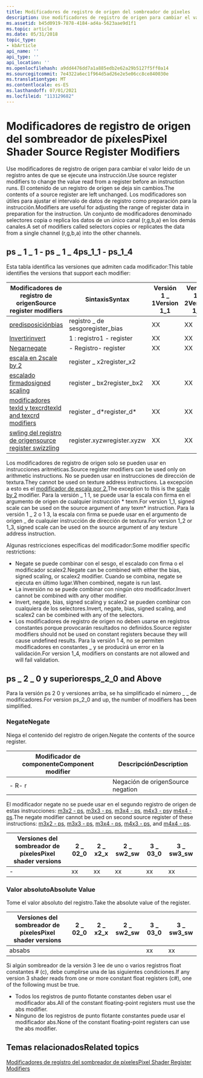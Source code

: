 ```yaml
---
title: Modificadores de registro de origen del sombreador de píxeles
description: Use modificadores de registro de origen para cambiar el valor leído de un registro antes de que se ejecute una instrucción.
ms.assetid: b45d0919-7878-4184-ad4a-5623aae9d1f1
ms.topic: article
ms.date: 05/31/2018
topic_type:
- kbArticle
api_name: ''
api_type: ''
api_location: ''
ms.openlocfilehash: a9dd4476dd7a1a885edb2e62a29b5127f5ff0a14
ms.sourcegitcommit: 7e4322a6ec1f964d5ad26e2e5e06cc8ce840030e
ms.translationtype: MT
ms.contentlocale: es-ES
ms.lasthandoff: 07/01/2021
ms.locfileid: "113129682"
---
```

# <a name="pixel-shader-source-register-modifiers"></a><span data-ttu-id="d8b32-103">Modificadores de registro de origen del sombreador de píxeles</span><span class="sxs-lookup"><span data-stu-id="d8b32-103">Pixel Shader Source Register Modifiers</span></span>

<span data-ttu-id="d8b32-104">Use modificadores de registro de origen para cambiar el valor leído de un registro antes de que se ejecute una instrucción.</span><span class="sxs-lookup"><span data-stu-id="d8b32-104">Use source register modifiers to change the value read from a register before an instruction runs.</span></span> <span data-ttu-id="d8b32-105">El contenido de un registro de origen se deja sin cambios.</span><span class="sxs-lookup"><span data-stu-id="d8b32-105">The contents of a source register are left unchanged.</span></span> <span data-ttu-id="d8b32-106">Los modificadores son útiles para ajustar el intervalo de datos de registro como preparación para la instrucción.</span><span class="sxs-lookup"><span data-stu-id="d8b32-106">Modifiers are useful for adjusting the range of register data in preparation for the instruction.</span></span> <span data-ttu-id="d8b32-107">Un conjunto de modificadores denominado selectores copia o replica los datos de un único canal (r,g,b,a) en los demás canales.</span><span class="sxs-lookup"><span data-stu-id="d8b32-107">A set of modifiers called selectors copies or replicates the data from a single channel (r,g,b,a) into the other channels.</span></span>

## <a name="ps_1_1---ps_1_4"></a><span data-ttu-id="d8b32-108">ps \_ 1 \_ 1 - ps \_ 1 \_ 4</span><span class="sxs-lookup"><span data-stu-id="d8b32-108">ps\_1\_1 - ps\_1\_4</span></span>

<span data-ttu-id="d8b32-109">Esta tabla identifica las versiones que admiten cada modificador:</span><span class="sxs-lookup"><span data-stu-id="d8b32-109">This table identifies the versions that support each modifier:</span></span>



| <span data-ttu-id="d8b32-110">Modificadores de registro de origen</span><span class="sxs-lookup"><span data-stu-id="d8b32-110">Source register modifiers</span></span>                                                                                    | <span data-ttu-id="d8b32-111">Sintaxis</span><span class="sxs-lookup"><span data-stu-id="d8b32-111">Syntax</span></span>         | <span data-ttu-id="d8b32-112">Versión 1 \_ 1</span><span class="sxs-lookup"><span data-stu-id="d8b32-112">Version 1\_1</span></span> | <span data-ttu-id="d8b32-113">Versión 1 \_ 2</span><span class="sxs-lookup"><span data-stu-id="d8b32-113">Version 1\_2</span></span>     | <span data-ttu-id="d8b32-114">Versión 1 \_ 3</span><span class="sxs-lookup"><span data-stu-id="d8b32-114">Version 1\_3</span></span>     | <span data-ttu-id="d8b32-115">Versión 1 \_ 4</span><span class="sxs-lookup"><span data-stu-id="d8b32-115">Version 1\_4</span></span>     |
|--------------------------------------------------------------------------------------------------------------|----------------|---------|------|------|------|
| [<span data-ttu-id="d8b32-116">predisposición</span><span class="sxs-lookup"><span data-stu-id="d8b32-116">bias</span></span>](dx9-graphics-reference-asm-ps-registers-modifiers-bias.md)                                           | <span data-ttu-id="d8b32-117">registro \_ de sesgo</span><span class="sxs-lookup"><span data-stu-id="d8b32-117">register\_bias</span></span> | <span data-ttu-id="d8b32-118">X</span><span class="sxs-lookup"><span data-stu-id="d8b32-118">X</span></span>       | <span data-ttu-id="d8b32-119">X</span><span class="sxs-lookup"><span data-stu-id="d8b32-119">X</span></span>    | <span data-ttu-id="d8b32-120">X</span><span class="sxs-lookup"><span data-stu-id="d8b32-120">X</span></span>    | <span data-ttu-id="d8b32-121">X</span><span class="sxs-lookup"><span data-stu-id="d8b32-121">X</span></span>    |
| [<span data-ttu-id="d8b32-122">Invertir</span><span class="sxs-lookup"><span data-stu-id="d8b32-122">invert</span></span>](dx9-graphics-reference-asm-ps-registers-modifiers-invert.md)                                       | <span data-ttu-id="d8b32-123">1 : registro</span><span class="sxs-lookup"><span data-stu-id="d8b32-123">1 - register</span></span>   | <span data-ttu-id="d8b32-124">X</span><span class="sxs-lookup"><span data-stu-id="d8b32-124">X</span></span>       | <span data-ttu-id="d8b32-125">X</span><span class="sxs-lookup"><span data-stu-id="d8b32-125">X</span></span>    | <span data-ttu-id="d8b32-126">X</span><span class="sxs-lookup"><span data-stu-id="d8b32-126">X</span></span>    | <span data-ttu-id="d8b32-127">X</span><span class="sxs-lookup"><span data-stu-id="d8b32-127">X</span></span>    |
| [<span data-ttu-id="d8b32-128">Negar</span><span class="sxs-lookup"><span data-stu-id="d8b32-128">negate</span></span>](dx9-graphics-reference-asm-ps-registers-modifiers-negate.md)                                       | <span data-ttu-id="d8b32-129">\- Registro</span><span class="sxs-lookup"><span data-stu-id="d8b32-129">\- register</span></span>    | <span data-ttu-id="d8b32-130">X</span><span class="sxs-lookup"><span data-stu-id="d8b32-130">X</span></span>       | <span data-ttu-id="d8b32-131">X</span><span class="sxs-lookup"><span data-stu-id="d8b32-131">X</span></span>    | <span data-ttu-id="d8b32-132">X</span><span class="sxs-lookup"><span data-stu-id="d8b32-132">X</span></span>    | <span data-ttu-id="d8b32-133">X</span><span class="sxs-lookup"><span data-stu-id="d8b32-133">X</span></span>    |
| [<span data-ttu-id="d8b32-134">escala en 2</span><span class="sxs-lookup"><span data-stu-id="d8b32-134">scale by 2</span></span>](dx9-graphics-reference-asm-ps-registers-modifiers-scale-x2.md)                                 | <span data-ttu-id="d8b32-135">register \_ x2</span><span class="sxs-lookup"><span data-stu-id="d8b32-135">register\_x2</span></span>   |         |      |      | <span data-ttu-id="d8b32-136">X</span><span class="sxs-lookup"><span data-stu-id="d8b32-136">X</span></span>    |
| [<span data-ttu-id="d8b32-137">escalado firmado</span><span class="sxs-lookup"><span data-stu-id="d8b32-137">signed scaling</span></span>](dx9-graphics-reference-asm-ps-registers-modifiers-signed-scale.md)                         | <span data-ttu-id="d8b32-138">register \_ bx2</span><span class="sxs-lookup"><span data-stu-id="d8b32-138">register\_bx2</span></span>  | <span data-ttu-id="d8b32-139">X</span><span class="sxs-lookup"><span data-stu-id="d8b32-139">X</span></span>       | <span data-ttu-id="d8b32-140">X</span><span class="sxs-lookup"><span data-stu-id="d8b32-140">X</span></span>    | <span data-ttu-id="d8b32-141">X</span><span class="sxs-lookup"><span data-stu-id="d8b32-141">X</span></span>    | <span data-ttu-id="d8b32-142">X</span><span class="sxs-lookup"><span data-stu-id="d8b32-142">X</span></span>    |
| [<span data-ttu-id="d8b32-143">modificadores texld y texcrd</span><span class="sxs-lookup"><span data-stu-id="d8b32-143">texld and texcrd modifiers</span></span>](dx9-graphics-reference-asm-ps-registers-modifiers-ps-1-4.md)                   | <span data-ttu-id="d8b32-144">register \_ d\*</span><span class="sxs-lookup"><span data-stu-id="d8b32-144">register\_d\*</span></span>  | <span data-ttu-id="d8b32-145">X</span><span class="sxs-lookup"><span data-stu-id="d8b32-145">X</span></span>       | <span data-ttu-id="d8b32-146">X</span><span class="sxs-lookup"><span data-stu-id="d8b32-146">X</span></span>    | <span data-ttu-id="d8b32-147">X</span><span class="sxs-lookup"><span data-stu-id="d8b32-147">X</span></span>    | <span data-ttu-id="d8b32-148">X</span><span class="sxs-lookup"><span data-stu-id="d8b32-148">X</span></span>    |
| [<span data-ttu-id="d8b32-149">swling del registro de origen</span><span class="sxs-lookup"><span data-stu-id="d8b32-149">source register swizzling</span></span>](dx9-graphics-reference-asm-ps-registers-modifiers-source-register-swizzling.md) | <span data-ttu-id="d8b32-150">register.xyzw</span><span class="sxs-lookup"><span data-stu-id="d8b32-150">register.xyzw</span></span>  | <span data-ttu-id="d8b32-151">X</span><span class="sxs-lookup"><span data-stu-id="d8b32-151">X</span></span>       | <span data-ttu-id="d8b32-152">X</span><span class="sxs-lookup"><span data-stu-id="d8b32-152">X</span></span>    | <span data-ttu-id="d8b32-153">X</span><span class="sxs-lookup"><span data-stu-id="d8b32-153">X</span></span>    | <span data-ttu-id="d8b32-154">X</span><span class="sxs-lookup"><span data-stu-id="d8b32-154">X</span></span>    |



 

<span data-ttu-id="d8b32-155">Los modificadores de registro de origen solo se pueden usar en instrucciones aritméticas.</span><span class="sxs-lookup"><span data-stu-id="d8b32-155">Source register modifiers can be used only on arithmetic instructions.</span></span> <span data-ttu-id="d8b32-156">No se pueden usar en instrucciones de dirección de textura.</span><span class="sxs-lookup"><span data-stu-id="d8b32-156">They cannot be used on texture address instructions.</span></span> <span data-ttu-id="d8b32-157">La excepción a esto es el [modificador de escala por 2.](dx9-graphics-reference-asm-ps-registers-modifiers-scale-x2.md)</span><span class="sxs-lookup"><span data-stu-id="d8b32-157">The exception to this is the [scale by 2](dx9-graphics-reference-asm-ps-registers-modifiers-scale-x2.md) modifier.</span></span> <span data-ttu-id="d8b32-158">Para la versión \_ 1 1, se puede usar la escala con firma en el argumento de origen de cualquier instrucción \* texm.</span><span class="sxs-lookup"><span data-stu-id="d8b32-158">For version 1\_1, signed scale can be used on the source argument of any texm\* instruction.</span></span> <span data-ttu-id="d8b32-159">Para la versión 1 \_ 2 o 1 3, la escala con firma se puede usar en el argumento de origen \_ de cualquier instrucción de dirección de textura.</span><span class="sxs-lookup"><span data-stu-id="d8b32-159">For version 1\_2 or 1\_3, signed scale can be used on the source argument of any texture address instruction.</span></span>

<span data-ttu-id="d8b32-160">Algunas restricciones específicas del modificador:</span><span class="sxs-lookup"><span data-stu-id="d8b32-160">Some modifier specific restrictions:</span></span>

-   <span data-ttu-id="d8b32-161">Negate se puede combinar con el sesgo, el escalado con firma o el modificador scalex2.</span><span class="sxs-lookup"><span data-stu-id="d8b32-161">Negate can be combined with either the bias, signed scaling, or scalex2 modifier.</span></span> <span data-ttu-id="d8b32-162">Cuando se combina, negate se ejecuta en último lugar.</span><span class="sxs-lookup"><span data-stu-id="d8b32-162">When combined, negate is run last.</span></span>
-   <span data-ttu-id="d8b32-163">La inversión no se puede combinar con ningún otro modificador.</span><span class="sxs-lookup"><span data-stu-id="d8b32-163">Invert cannot be combined with any other modifier.</span></span>
-   <span data-ttu-id="d8b32-164">Invert, negate, bias, signed scaling y scalex2 se pueden combinar con cualquiera de los selectores.</span><span class="sxs-lookup"><span data-stu-id="d8b32-164">Invert, negate, bias, signed scaling, and scalex2 can be combined with any of the selectors.</span></span>
-   <span data-ttu-id="d8b32-165">Los modificadores de registro de origen no deben usarse en registros constantes porque provocarán resultados no definidos.</span><span class="sxs-lookup"><span data-stu-id="d8b32-165">Source register modifiers should not be used on constant registers because they will cause undefined results.</span></span> <span data-ttu-id="d8b32-166">Para la versión 1 4, no se permiten modificadores en constantes \_ y se producirá un error en la validación.</span><span class="sxs-lookup"><span data-stu-id="d8b32-166">For version 1\_4, modifiers on constants are not allowed and will fail validation.</span></span>

## <a name="ps_2_0-and-above"></a><span data-ttu-id="d8b32-167">ps \_ 2 \_ 0 y superiores</span><span class="sxs-lookup"><span data-stu-id="d8b32-167">ps\_2\_0 and Above</span></span>

<span data-ttu-id="d8b32-168">Para la versión ps 2 0 y versiones arriba, se ha simplificado el número \_ \_ de modificadores.</span><span class="sxs-lookup"><span data-stu-id="d8b32-168">For version ps\_2\_0 and up, the number of modifiers has been simplified.</span></span>

### <a name="negate"></a><span data-ttu-id="d8b32-169">Negate</span><span class="sxs-lookup"><span data-stu-id="d8b32-169">Negate</span></span>

<span data-ttu-id="d8b32-170">Niega el contenido del registro de origen.</span><span class="sxs-lookup"><span data-stu-id="d8b32-170">Negate the contents of the source register.</span></span>



| <span data-ttu-id="d8b32-171">Modificador de componente</span><span class="sxs-lookup"><span data-stu-id="d8b32-171">Component modifier</span></span> | <span data-ttu-id="d8b32-172">Descripción</span><span class="sxs-lookup"><span data-stu-id="d8b32-172">Description</span></span>     |
|--------------------|-----------------|
| <span data-ttu-id="d8b32-173">\- R</span><span class="sxs-lookup"><span data-stu-id="d8b32-173">\- r</span></span>               | <span data-ttu-id="d8b32-174">Negación de origen</span><span class="sxs-lookup"><span data-stu-id="d8b32-174">Source negation</span></span> |



 

<span data-ttu-id="d8b32-175">El modificador negate no se puede usar en el segundo registro de origen de estas instrucciones: [m3x2 - ps](m3x2---ps.md), [m3x3 - ps](m3x3---ps.md), [m3x4 - ps](m3x4---ps.md), [m4x3 - ps](m4x3---ps.md)y [m4x4 - ps](m4x4---ps.md).</span><span class="sxs-lookup"><span data-stu-id="d8b32-175">The negate modifier cannot be used on second source register of these instructions: [m3x2 - ps](m3x2---ps.md), [m3x3 - ps](m3x3---ps.md), [m3x4 - ps](m3x4---ps.md), [m4x3 - ps](m4x3---ps.md), and [m4x4 - ps](m4x4---ps.md).</span></span>



| <span data-ttu-id="d8b32-176">Versiones del sombreador de píxeles</span><span class="sxs-lookup"><span data-stu-id="d8b32-176">Pixel shader versions</span></span> | <span data-ttu-id="d8b32-177">2 \_ 0</span><span class="sxs-lookup"><span data-stu-id="d8b32-177">2\_0</span></span> | <span data-ttu-id="d8b32-178">2 \_ x</span><span class="sxs-lookup"><span data-stu-id="d8b32-178">2\_x</span></span> | <span data-ttu-id="d8b32-179">2 \_ sw</span><span class="sxs-lookup"><span data-stu-id="d8b32-179">2\_sw</span></span> | <span data-ttu-id="d8b32-180">3 \_ 0</span><span class="sxs-lookup"><span data-stu-id="d8b32-180">3\_0</span></span> | <span data-ttu-id="d8b32-181">3 \_ sw</span><span class="sxs-lookup"><span data-stu-id="d8b32-181">3\_sw</span></span> |
|-----------------------|------|------|-------|------|-------|
| \-                    | <span data-ttu-id="d8b32-182">x</span><span class="sxs-lookup"><span data-stu-id="d8b32-182">x</span></span>    | <span data-ttu-id="d8b32-183">x</span><span class="sxs-lookup"><span data-stu-id="d8b32-183">x</span></span>    | <span data-ttu-id="d8b32-184">x</span><span class="sxs-lookup"><span data-stu-id="d8b32-184">x</span></span>     | <span data-ttu-id="d8b32-185">x</span><span class="sxs-lookup"><span data-stu-id="d8b32-185">x</span></span>    | <span data-ttu-id="d8b32-186">x</span><span class="sxs-lookup"><span data-stu-id="d8b32-186">x</span></span>     |



 

### <a name="absolute-value"></a><span data-ttu-id="d8b32-187">Valor absoluto</span><span class="sxs-lookup"><span data-stu-id="d8b32-187">Absolute Value</span></span>

<span data-ttu-id="d8b32-188">Tome el valor absoluto del registro.</span><span class="sxs-lookup"><span data-stu-id="d8b32-188">Take the absolute value of the register.</span></span>



| <span data-ttu-id="d8b32-189">Versiones del sombreador de píxeles</span><span class="sxs-lookup"><span data-stu-id="d8b32-189">Pixel shader versions</span></span> | <span data-ttu-id="d8b32-190">2 \_ 0</span><span class="sxs-lookup"><span data-stu-id="d8b32-190">2\_0</span></span> | <span data-ttu-id="d8b32-191">2 \_ x</span><span class="sxs-lookup"><span data-stu-id="d8b32-191">2\_x</span></span> | <span data-ttu-id="d8b32-192">2 \_ sw</span><span class="sxs-lookup"><span data-stu-id="d8b32-192">2\_sw</span></span> | <span data-ttu-id="d8b32-193">3 \_ 0</span><span class="sxs-lookup"><span data-stu-id="d8b32-193">3\_0</span></span> | <span data-ttu-id="d8b32-194">3 \_ sw</span><span class="sxs-lookup"><span data-stu-id="d8b32-194">3\_sw</span></span> |
|-----------------------|------|------|-------|------|-------|
| <span data-ttu-id="d8b32-195">abs</span><span class="sxs-lookup"><span data-stu-id="d8b32-195">abs</span></span>                   |      |      |       | <span data-ttu-id="d8b32-196">x</span><span class="sxs-lookup"><span data-stu-id="d8b32-196">x</span></span>    | <span data-ttu-id="d8b32-197">x</span><span class="sxs-lookup"><span data-stu-id="d8b32-197">x</span></span>     |



 

<span data-ttu-id="d8b32-198">Si algún sombreador de la versión 3 lee de uno o varios registros float constantes \# (c), debe cumplirse una de las siguientes condiciones.</span><span class="sxs-lookup"><span data-stu-id="d8b32-198">If any version 3 shader reads from one or more constant float registers (c\#), one of the following must be true.</span></span>

-   <span data-ttu-id="d8b32-199">Todos los registros de punto flotante constantes deben usar el modificador abs.</span><span class="sxs-lookup"><span data-stu-id="d8b32-199">All of the constant floating-point registers must use the abs modifier.</span></span>
-   <span data-ttu-id="d8b32-200">Ninguno de los registros de punto flotante constantes puede usar el modificador abs.</span><span class="sxs-lookup"><span data-stu-id="d8b32-200">None of the constant floating-point registers can use the abs modifier.</span></span>

## <a name="related-topics"></a><span data-ttu-id="d8b32-201">Temas relacionados</span><span class="sxs-lookup"><span data-stu-id="d8b32-201">Related topics</span></span>

<dl> <dt>

[<span data-ttu-id="d8b32-202">Modificadores de registro del sombreador de píxeles</span><span class="sxs-lookup"><span data-stu-id="d8b32-202">Pixel Shader Register Modifiers</span></span>](dx9-graphics-reference-asm-ps-registers-modifiers.md)
</dt> </dl>

 

 




